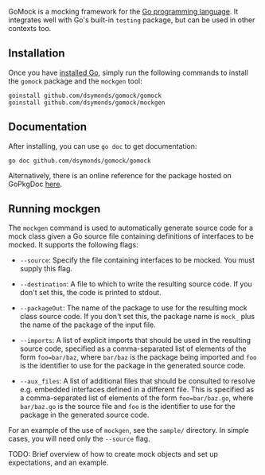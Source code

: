 GoMock is a mocking framework for the [Go programming language][golang]. It
integrates well with Go's built-in `testing` package, but can be used in other
contexts too.


Installation
------------

Once you have [installed Go][golang-install], simply run the following commands
to install the `gomock` package and the `mockgen` tool:

    goinstall github.com/dsymonds/gomock/gomock
    goinstall github.com/dsymonds/gomock/mockgen


Documentation
-------------

After installing, you can use `go doc` to get documentation:

    go doc github.com/dsymonds/gomock/gomock

Alternatively, there is an online reference for the package hosted on GoPkgDoc
[here][gomock-ref].


Running mockgen
---------------

The `mockgen` command is used to automatically generate source code for a mock
class given a Go source file containing definitions of interfaces to be mocked.
It supports the following flags:

 *  `--source`: Specify the file containing interfaces to be mocked. You must
    supply this flag.

 *  `--destination`: A file to which to write the resulting source code. If you
    don't set this, the code is printed to stdout.

 *  `--packageOut`: The name of the package to use for the resulting mock class
    source code. If you don't set this, the package name is `mock_` plus the
    name of the package of the input file.

 *  `--imports`: A list of explicit imports that should be used in the resulting
    source code, specified as a comma-separated list of elements of the form
    `foo=bar/baz`, where `bar/baz` is the package being imported and `foo` is
    the identifier to use for the package in the generated source code.

 *  `--aux_files`: A list of additional files that should be consulted to
    resolve e.g. embedded interfaces defined in a different file. This is
    specified as a comma-separated list of elements of the form
    `foo=bar/baz.go`, where `bar/baz.go` is the source file and `foo` is the
    identifier to use for the package in the generated source code.

For an example of the use of `mockgen`, see the `sample/` directory. In simple
cases, you will need only the `--source` flag.


TODO: Brief overview of how to create mock objects and set up expectations, and
an example.

[golang]: http://golang.org/
[golang-install]: http://golang.org/doc/install.html#releases
[gomock-ref]: http://gopkgdoc.appspot.com/pkg/github.com/dsymonds/gomock/gomock
